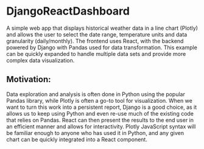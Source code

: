 # DjangoReactDashboard
A simple web app that displays historical weather data in a line chart (Plotly) and allows the user to select the date range, temperature units and data granularity (daily/monthly).  The frontend uses React, with the backend powered by Django with Pandas used for data transformation.
This example can be quickly expanded to handle multiple data sets and provide more complex data visualization.

## Motivation:
Data exploration and analysis is often done in Python using the popular Pandas library, while Plotly is often a go-to tool for visualization.  When we want to turn this work into a persistent report, Django is a good choice, as it allows us to keep using Python and even re-use much of the existing code that relies on Pandas.
React can then present the results to the end user in an efficient manner and allows for interactivity.
Plotly JavaScript syntax will be familiar enough to anyone who has used it in Python, and any given chart can be quickly integrated into a React component.

